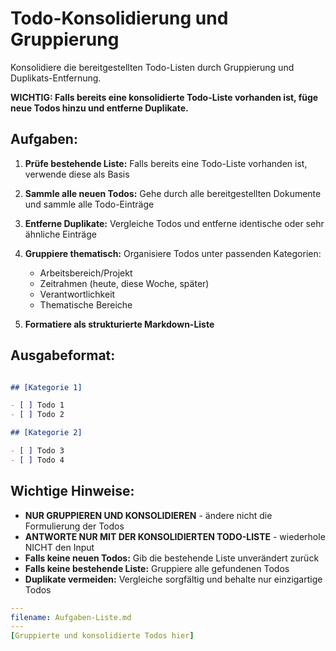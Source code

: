 # Todo-Konsolidierung und Gruppierung

Konsolidiere die bereitgestellten Todo-Listen durch Gruppierung und Duplikats-Entfernung.

**WICHTIG: Falls bereits eine konsolidierte Todo-Liste vorhanden ist, füge neue Todos hinzu und entferne Duplikate.**

## Aufgaben:

1. **Prüfe bestehende Liste:** Falls bereits eine Todo-Liste vorhanden ist, verwende diese als Basis

2. **Sammle alle neuen Todos:** Gehe durch alle bereitgestellten Dokumente und sammle alle Todo-Einträge

3. **Entferne Duplikate:** Vergleiche Todos und entferne identische oder sehr ähnliche Einträge

4. **Gruppiere thematisch:** Organisiere Todos unter passenden Kategorien:
   - Arbeitsbereich/Projekt
   - Zeitrahmen (heute, diese Woche, später)
   - Verantwortlichkeit
   - Thematische Bereiche

5. **Formatiere als strukturierte Markdown-Liste**

## Ausgabeformat:

```markdown

## [Kategorie 1]

- [ ] Todo 1
- [ ] Todo 2

## [Kategorie 2]

- [ ] Todo 3
- [ ] Todo 4

```

## Wichtige Hinweise:

- **NUR GRUPPIEREN UND KONSOLIDIEREN** - ändere nicht die Formulierung der Todos
- **ANTWORTE NUR MIT DER KONSOLIDIERTEN TODO-LISTE** - wiederhole NICHT den Input
- **Falls keine neuen Todos:** Gib die bestehende Liste unverändert zurück
- **Falls keine bestehende Liste:** Gruppiere alle gefundenen Todos
- **Duplikate vermeiden:** Vergleiche sorgfältig und behalte nur einzigartige Todos

```yaml
---
filename: Aufgaben-Liste.md
---
[Gruppierte und konsolidierte Todos hier]
```
